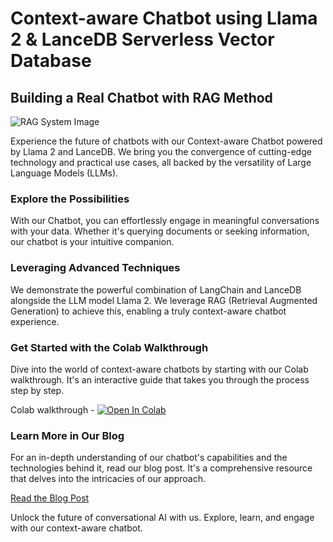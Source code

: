 # Context-aware Chatbot using Llama 2 & LanceDB Serverless Vector Database

## Building a Real Chatbot with RAG Method

![RAG System Image](https://github.com/akashAD98/vectordb-recipes/assets/62583018/4796c6d6-b338-4b14-835d-c8d93a3564e0)

Experience the future of chatbots with our Context-aware Chatbot powered by Llama 2 and LanceDB. We bring you the convergence of cutting-edge technology and practical use cases, all backed by the versatility of Large Language Models (LLMs).

### Explore the Possibilities

With our Chatbot, you can effortlessly engage in meaningful conversations with your data. Whether it's querying documents or seeking information, our chatbot is your intuitive companion.

### Leveraging Advanced Techniques

We demonstrate the powerful combination of LangChain and LanceDB alongside the LLM model Llama 2. We leverage RAG (Retrieval Augmented Generation) to achieve this, enabling a truly context-aware chatbot experience.

### Get Started with the Colab Walkthrough

Dive into the world of context-aware chatbots by starting with our Colab walkthrough. It's an interactive guide that takes you through the process step by step.

Colab walkthrough - <a href="https://colab.research.google.com/github/lancedb/vectordb-recipes/blob/main/tutorials/chatbot_using_Llama2_&_lanceDB/main.ipynb"><img src="https://colab.research.google.com/assets/colab-badge.svg" alt="Open In Colab"></a>

### Learn More in Our Blog

For an in-depth understanding of our chatbot's capabilities and the technologies behind it, read our blog post. It's a comprehensive resource that delves into the intricacies of our approach.

[Read the Blog Post](https://blog.lancedb.com/context-aware-chatbot-using-llama-2-lancedb-as-vector-database-4d771d95c755)

Unlock the future of conversational AI with us. Explore, learn, and engage with our context-aware chatbot.
